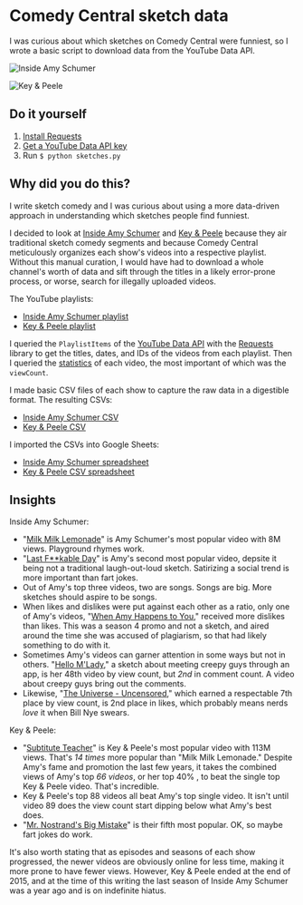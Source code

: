 # Comedy Central sketch data

I was curious about which sketches on Comedy Central were funniest, so I wrote a basic script to download data from the YouTube Data API.

![Inside Amy Schumer](https://raw.githubusercontent.com/richardcornish/sketches/master/charts/amy.png)

![Key & Peele](https://raw.githubusercontent.com/richardcornish/sketches/master/charts/kap.png)

## Do it yourself

1. [Install Requests](https://pypi.python.org/pypi/requests/)
2. [Get a YouTube Data API key](https://developers.google.com/youtube/v3/getting-started)
3. Run `$ python sketches.py`

## Why did you do this?

I write sketch comedy and I was curious about using a more data-driven approach in understanding which sketches people find funniest.

I decided to look at [Inside Amy Schumer](https://en.wikipedia.org/wiki/Inside_Amy_Schumer) and [Key & Peele](https://en.wikipedia.org/wiki/Key_%26_Peele) because they air traditional sketch comedy segments and because Comedy Central meticulously organizes each show's videos into a respective playlist. Without this manual curation, I would have had to download a whole channel's worth of data and sift through the titles in a likely error-prone process, or worse, search for illegally uploaded videos.

The YouTube playlists:

- [Inside Amy Schumer playlist](https://www.youtube.com/playlist?list=PLD7nPL1U-R5o_GHb3XEx8XKCjzgCFCTuF)
- [Key & Peele playlist](https://www.youtube.com/playlist?list=PL83DDC2327BEB616D)

I queried the `PlaylistItems` of the [YouTube Data API](https://developers.google.com/youtube/v3/docs/playlistItems/list) with the [Requests](http://docs.python-requests.org/en/master/) library to get the titles, dates, and IDs of the videos from each playlist. Then I queried the [statistics](https://developers.google.com/youtube/v3/docs/videos/list) of each video, the most important of which was the `viewCount`.

I made basic CSV files of each show to capture the raw data in a digestible format. The resulting CSVs:

- [Inside Amy Schumer CSV](https://github.com/richardcornish/sketches/blob/master/csvs/amy.csv)
- [Key & Peele CSV](https://github.com/richardcornish/sketches/blob/master/csvs/kap.csv)

I imported the CSVs into Google Sheets:

- [Inside Amy Schumer spreadsheet](https://docs.google.com/spreadsheets/d/1NR-f01QeMjcNyZ9Y39f4O4-RJUtlX_XfmYma8XWnrd0/edit?usp=sharing)
- [Key & Peele CSV spreadsheet](https://docs.google.com/spreadsheets/d/1l7lgAKJdepVZVFACqyAbeS3g9DShtYDHfBB3DalmGM8/edit?usp=sharing)

## Insights

Inside Amy Schumer:

- "[Milk Milk Lemonade](https://www.youtube.com/watch?v=HeiSx5MNDvg)" is Amy Schumer's most popular video with 8M views. Playground rhymes work.
- "[Last F**kable Day](https://www.youtube.com/watch?v=XPpsI8mWKmg)" is Amy's second most popular video, depsite it being not a traditional laugh-out-loud sketch. Satirizing a social trend is more important than fart jokes.
- Out of Amy's top three videos, two are songs. Songs are big. More sketches should aspire to be songs.
- When likes and dislikes were put against each other as a ratio, only one of Amy's videos, "[When Amy Happens to You](https://www.youtube.com/watch?v=vI6GzvhJqhg)," received more dislikes than likes. This was a season 4 promo and not a sketch, and aired around the time she was accused of plagiarism, so that had likely something to do with it.
- Sometimes Amy's videos can garner attention in some ways but not in others. "[Hello M'Lady](https://www.youtube.com/watch?v=e8teRxOSNHs)," a sketch about meeting creepy guys through an app, is her 48th video by view count, but *2nd* in comment count. A video about creepy guys bring out the comments.
- Likewise, "[The Universe - Uncensored](https://www.youtube.com/watch?v=6eqCaiwmr_M)," which earned a respectable 7th place by view count, is 2nd place in likes, which probably means nerds *love* it when Bill Nye swears.

Key & Peele:

- "[Subtitute Teacher](https://www.youtube.com/watch?v=Dd7FixvoKBw)" is Key & Peele's most popular video with 113M views. That's *14 times* more popular than "Milk Milk Lemonade." Despite Amy's fame and promotion the last few years, it takes the combined views of Amy's top *66 videos*, or her top 40% , to beat the single top Key & Peele video. That's incredible.
- Key & Peele's top 88 videos all beat Amy's top single video. It isn't until video 89 does the view count start dipping below what Amy's best does.
- "[Mr. Nostrand's Big Mistake](https://www.youtube.com/watch?v=18t5V3gvfa4)" is their fifth most popular. OK, so maybe fart jokes do work.

It's also worth stating that as episodes and seasons of each show progressed, the newer videos are obviously online for less time, making it more prone to have fewer views. However, Key & Peele ended at the end of 2015, and at the time of this writing the last season of Inside Amy Schumer was a year ago and is on indefinite hiatus.